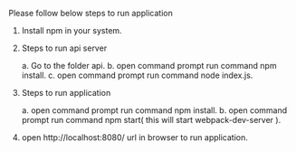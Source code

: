 Please follow below steps to run application 

1. Install npm in your system.

2. Steps to run api server

	a. Go to the folder api.
	b. open command prompt run command npm install.
	c. open command prompt run command node index.js.
	
3. Steps to run application

	a. open command prompt run command npm install.
	b. open command prompt run command npm start( this will start webpack-dev-server ).


4. open http://localhost:8080/ url in browser to run application.